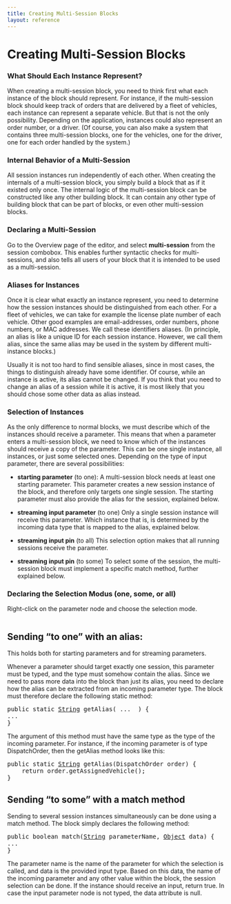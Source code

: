 ```yaml
---
title: Creating Multi-Session Blocks
layout: reference
---
```



<h1><a name="creating_multi-session_blocks" id="creating_a_multi-session_block">Creating Multi-Session Blocks</a></h1>
<div class="level1">

</div>
<!-- SECTION "Creating a Multi-Session Block" [1-46] -->
<h3><a name="what_should_each_instance_represent" id="what_should_each_instance_represent">What Should Each Instance Represent?</a></h3>
<div class="level3">

<p>

When creating a multi-session block, you need to think first what each instance of the block should represent. For instance, if the multi-session block should keep track of orders that are delivered by a fleet of vehicles, each instance can represent a separate vehicle. But that is not the only possibility. Depending on the application, instances could also represent  an order number, or a driver. (Of course, you can also make a system that contains three multi-session blocks, one for the vehicles, one for the driver, one for each order handled by the system.)
</p>

</div>
<!-- SECTION "What Should Each Instance Represent?" [47-663] -->
<h3><a name="internal_behavior_of_a_multi-session" id="internal_behavior_of_a_multi-session">Internal Behavior of a Multi-Session</a></h3>
<div class="level3">

<p>
All session instances run independently of each other. When creating the internals of a multi-session block, you simply build a block that as if it existed only once. The internal logic of the multi-session block can be constructed like any other building block. It can contain any other type of building block that can be part of blocks, or even other multi-session blocks.
</p>

</div>
<!-- SECTION "Internal Behavior of a Multi-Session" [664-1086] -->
<h3><a name="declaring_a_multi-session" id="declaring_a_multi-session">Declaring a Multi-Session</a></h3>
<div class="level3">

<p>
Go to the Overview page of the editor, and select <strong>multi-session</strong> from the session combobox. This enables further syntactic checks for multi-sessions, and also tells all users of your block that it is intended to be used as a multi-session.
</p>

</div>
<!-- SECTION "Declaring a Multi-Session" [1087-1367] -->
<h3><a name="aliases_for_instances" id="aliases_for_instances">Aliases for Instances</a></h3>
<div class="level3">

<p>

Once it is clear what exactly an instance represent, you need to determine how the session instances should be distinguished from each other. For a fleet of vehicles, we can take for example the license plate number of each vehicle. Other good examples are email-addresses, order numbers, phone numbers, or MAC addresses. We call these identifiers aliases. (In principle, an alias is like a unique ID for each session instance. However, we call them alias, since the same alias may be used in the system by different multi-instance blocks.)
</p>

<p>
Usually it is not too hard to find sensible aliases, since in most cases, the things to distinguish already have some identifier. Of course, while an instance is active, its alias cannot be changed. If you think that you need to change an alias of a session while it is active, it is most likely that you should chose some other data as alias instead.
</p>

</div>
<!-- SECTION "Aliases for Instances" [1368-2296] -->
<h3><a name="selection_of_instances" id="selection_of_instances">Selection of Instances</a></h3>
<div class="level3">

<p>
As the only difference to normal blocks, we must describe which of the instances should receive a parameter. This means that when a parameter enters a multi-session block, we need to know which of the instances should receive a copy of the parameter. This can be one single instance, all instances, or just some selected ones. Depending on the type of input parameter, there are several possibilities:

</p>
<ul>
<li class="level1"><div class="li"> <strong>starting parameter</strong> (to one): A multi-session block needs at least one starting parameter. This parameter creates a new session instance of the block, and therefore only targets one single session. The starting parameter must also provide the alias for the session, explained below.</div>
</li>
</ul>
<ul>
<li class="level1"><div class="li"> <strong>streaming input parameter</strong> (to one) Only a single session instance will receive this parameter. Which instance that is, is determined by the incoming data type that is mapped to the alias, explained below.</div>
</li>
</ul>
<ul>
<li class="level1"><div class="li"> <strong>streaming input pin</strong> (to all) This selection option makes that all running sessions receive the parameter. </div>
</li>
</ul>
<ul>
<li class="level1"><div class="li"> <strong>streaming input pin</strong> (to some) To select some of the session, the multi-session block must implement a specific match method, further explained below.</div>
</li>
</ul>

</div>
<!-- SECTION "Selection of Instances" [2297-3513] -->
<h3><a name="declaring_the_selection_modus_one_some_or_all" id="declaring_the_selection_modus_one_some_or_all">Declaring the Selection Modus (one, some, or all)</a></h3>
<div class="level3">

<p>

Right-click on the parameter node and choose the selection mode.
</p>

<p>
<a href="/_detail/doc/selection-mode.png?id=doc%3Acreating-multi-session" class="media" title="doc:selection-mode.png"><img src="/_media/doc/selection-mode.png" class="media" alt="" /></a>
</p>

</div>
<!-- SECTION "Declaring the Selection Modus (one, some, or all)" [3514-3670] -->
<h2><a name="sending_to_one_with_an_alias" id="sending_to_one_with_an_alias">Sending “to one” with an alias:</a></h2>
<div class="level2">

<p>

This holds both for starting parameters and for streaming parameters.
</p>

<p>
Whenever a parameter should target exactly one session, this parameter must be typed, and the type must somehow contain the alias. Since we need to pass more data into the block than just its alias, you need to declare how the alias can be extracted from an incoming parameter type. The block must therefore declare the following static method:
</p>
<pre class="code java"><span class="kw1">public</span> <span class="kw1">static</span> <a href="http://www.google.com/search?hl=en&amp;q=allinurl%3Astring+java.sun.com&amp;btnI=I%27m%20Feeling%20Lucky"><span class="kw3">String</span></a> getAlias<span class="br0">&#40;</span> ...  <span class="br0">&#41;</span> <span class="br0">&#123;</span>
...
<span class="br0">&#125;</span></pre>

<p>
The argument of this method must have the same type as the type of the incoming parameter. For instance, if the incoming parameter is of type DispatchOrder, then the getAlias method looks like this:
</p>
<pre class="code java"><span class="kw1">public</span> <span class="kw1">static</span> <a href="http://www.google.com/search?hl=en&amp;q=allinurl%3Astring+java.sun.com&amp;btnI=I%27m%20Feeling%20Lucky"><span class="kw3">String</span></a> getAlias<span class="br0">&#40;</span>DispatchOrder order<span class="br0">&#41;</span> <span class="br0">&#123;</span>
	<span class="kw1">return</span> order.<span class="me1">getAssignedVehicle</span><span class="br0">&#40;</span><span class="br0">&#41;</span><span class="sy0">;</span>
<span class="br0">&#125;</span></pre>

</div>
<!-- SECTION "Sending “to one” with an alias:" [3671-4515] -->
<h2><a name="sending_to_some_with_a_match_method" id="sending_to_some_with_a_match_method">Sending “to some” with a match method</a></h2>
<div class="level2">

<p>

Sending to several session instances simultaneously can be done using a match method. The block simply declares the following method:
</p>
<pre class="code java"><span class="kw1">public</span> <span class="kw4">boolean</span> match<span class="br0">&#40;</span><a href="http://www.google.com/search?hl=en&amp;q=allinurl%3Astring+java.sun.com&amp;btnI=I%27m%20Feeling%20Lucky"><span class="kw3">String</span></a> parameterName, <a href="http://www.google.com/search?hl=en&amp;q=allinurl%3Aobject+java.sun.com&amp;btnI=I%27m%20Feeling%20Lucky"><span class="kw3">Object</span></a> data<span class="br0">&#41;</span> <span class="br0">&#123;</span>
...
<span class="br0">&#125;</span></pre>

<p>
The parameter name is the name of the parameter for which the selection is called, and data is the provided input type. Based on this data, the name of the incoming parameter and any other value within the block, the session selection can be done. If the instance should receive an input, return true. In case the input parameter node is not typed, the data attribute is null.

</p>

</div>
<!-- SECTION "Sending “to some” with a match method" [4516-] -->